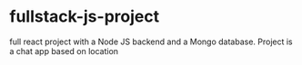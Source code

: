 # fullstack-js-project

full react project with a Node JS backend and a Mongo database. Project is a chat app based on location
